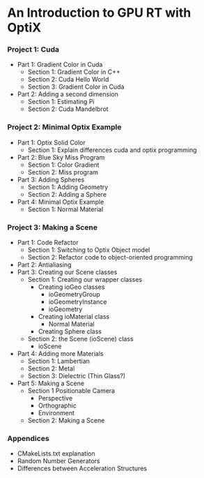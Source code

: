 # An Introduction to GPU RT with OptiX #






### Project 1: Cuda ###
- Part 1: Gradient Color in Cuda
  - Section 1: Gradient Color in C++
  - Section 2: Cuda Hello World
  - Section 3: Gradient Color in Cuda
- Part 2: Adding a second dimension
  - Section 1: Estimating Pi
  - Section 2: Cuda Mandelbrot

### Project 2: Minimal Optix Example ###
- Part 1: Optix Solid Color
  - Section 1: Explain differences cuda and optix programming
- Part 2: Blue Sky Miss Program
  - Section 1: Color Gradient
  - Section 2: Miss program
- Part 3: Adding Spheres
  - Section 1: Adding Geometry
  - Section 2: Adding a Sphere
- Part 4: Minimal Optix Example
  - Section 1: Normal Material

### Project 3: Making a Scene ###
- Part 1: Code Refactor
  - Section 1: Switching to Optix Object model
  - Section 2: Refactor code to object-oriented programming
- Part 2: Antialiasing
- Part 3: Creating our Scene classes
  - Section 1: Creating our wrapper classes
    - Creating ioGeo classes
      - ioGeometryGroup
      - ioGeometryInstance
      - ioGeometry
    - Creating ioMaterial class
      - Normal Material
    - Creating Sphere class
  - Section 2: the Scene (ioScene) class
    - ioScene
- Part 4: Adding more Materials
  - Section 1: Lambertian
  - Section 2: Metal
  - Section 3: Dielectric (Thin Glass?)
- Part 5: Making a Scene
  - Section 1 Positionable Camera
    - Perspective
    - Orthographic
    - Environment
  - Section 2: Making a Scene

### Appendices ###
- CMakeLists.txt explanation
- Random Number Generators
- Differences between Acceleration Structures